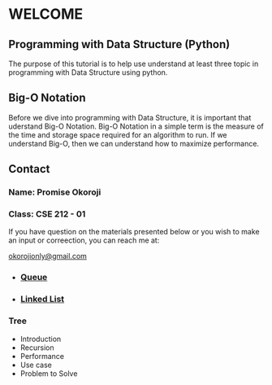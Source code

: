 # **WELCOME**
##	Programming with Data Structure (Python)
The purpose of this tutorial is to help use understand at least three topic in programming with Data Structure using python.

##	Big-O Notation
Before we dive into programming with Data Structure, it is important that uderstand Big-O Notation. Big-O Notation in a simple term is the measure of the time and storage space required for an algorithm to run. If we understand Big-O, then we can understand how to maximize performance.

##	Contact
### Name: Promise Okoroji
### Class: CSE 212 - 01

If you have question on the materials presented below or you wish to make an input or correection, you can reach me at:

okorojionly@gmail.com

- ### **[Queue](queue.md)**


- ### **[Linked List](linked.md)**

### **Tree**
-	Introduction
-	Recursion
-	Performance
-	Use case
-	Problem to Solve
